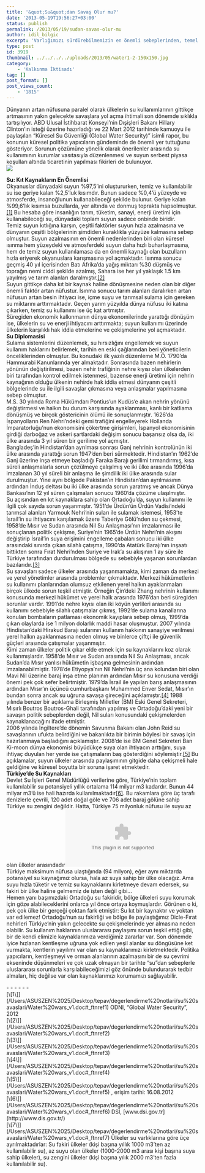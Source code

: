 ```yaml
---
title: '&quot;Su&quot;dan Savaş Olur mu?'
date: '2013-05-19T19:56:27+03:00'
status: publish
permalink: /2013/05/19/sudan-savas-olur-mu
author: idil_bilgic
excerpt: 'Varlığımızı sürdürebilmemizin en önemli sebeplerinden, temel yapı taşımız su. Küresel ısınma, nüfus artışı ve bilinçsizlik gibi sebepler yüzünden her geçen yıl kullanılabilir su miktarı önemli ölçüde azalıyor. Gelecek nesiller için sürdürülebilir bir dünya hedefinden çok uzaktayız. Günün birinde değer teorisindeki elmasın yerini suyun alabileceği bir senaryoda buluşmamak üzere..'
type: post
id: 3919
thumbnail: ../../../../uploads/2013/05/water1-2-150x150.jpg
category:
    - 'Kalkınma İktisadı'
tag: []
post_format: []
post_views_count:
    - '1815'
---
```

Dünyanın artan nüfusuna paralel olarak ülkelerin su kullanımlarının gittikçe artmasının yakın gelecekte savaşlara yol açma ihtimali son dönemde sıklıkla tartışılıyor. ABD Ulusal İstihbarat Konseyi’nin Dışişleri Bakanı Hillary Clinton’ın isteği üzerine hazırladığı ve 22 Mart 2012 tarihinde kamuoyu ile paylaşılan “Küresel Su Güvenliği (Global Water Security)” isimli rapor, bu konunun küresel politika yapıcıların gündeminde de önemli yer tuttuğunu gösteriyor. Sorunun çözümüne yönelik olarak önerilenler arasında su kullanımının kurumlar vasıtasıyla düzenlenmesi ve suyun serbest piyasa koşulları altında ticaretinin yapılması fikirleri de bulunuyor.  
[![](../../../../uploads/2013/05/water-300x300.jpg)](https://iktisadiyat.com/wp-content/uploads/2013/05/water.jpg)  
  
**Su: Kıt Kaynakların En Önemlisi**  
Okyanuslar dünyadaki suyun %97,5’ini oluştururken, temiz ve kullanılabilir su ise geriye kalan %2,5’luk kısımdır. Bunun sadece %0,4’ü yüzeyde ve atmosferde, insanoğlunun kullanabileceği şekilde bulunur. Geriye kalan %99,6’lık kısımsa buzullarda, yer altında ve donmuş toprakta hapsolmuştur.[\[1\]](/Users/ASUSZEN%2025/Desktop/tepav/degerlendirme%20notlari/su%20savaslari/Water%20wars_v1.doc#_ftn1) Bu hesaba göre insanlığın tarım, tüketim, sanayi, enerji üretimi için kullanabileceği su, dünyadaki toplam suyun sadece onbinde biridir.  
Temiz suyun kıtlığına karşın, çeşitli faktörler suyun hızla azalmasına ve dünyanın çeşitli bölgelerinin şimdiden kuraklıkla yüzyüze kalmasına sebep olmuştur. Suyun azalmasının en önemli nedenlerinden biri olan küresel ısınma hem yüzeydeki ve atmosferdeki suyun daha hızlı buharlaşmasına, hem de temiz suyun kullanılamasa da en önemli kaynağı olan buzulların hızla eriyerek okyanuslara karışmasına yol açmaktadır. Isınma sonucu geçmiş 40 yıl içerisinden Batı Afrika’da yağış miktarı %30 düşmüş ve toprağın nemi ciddi şekilde azalmış, Sahara ise her yıl yaklaşık 1.5 km yayılmış ve tarım alanları daralmıştır.[\[2\]](/Users/ASUSZEN%2025/Desktop/tepav/degerlendirme%20notlari/su%20savaslari/Water%20wars_v1.doc#_ftn2)  
Suyun gittikçe daha kıt bir kaynak haline dönüşmesine neden olan bir diğer önemli faktör artan nüfustur. Isınma sonucu tarım alanları daralırken artan nüfusun artan besin ihtiyacı ise, içme suyu ve tarımsal sulama için gereken su miktarını arttırmaktadır. Geçen yarım yüzyılda dünya nüfusu iki katına çıkarken, temiz su kullanımı ise üç kat artmıştır.  
Süregiden ekonomik kalkınmanın dünya ekonomilerinde yarattığı dönüşüm ise, ülkelerin su ve enerji ihtiyacını arttırmakta; suyun kullanımı üzerinde ülkelerin karşılıklı hak iddia etmelerine ve çekişmelerine yol açmaktadır.  
**Su Diplomasisi**  
Sulama sistemlerini düzenlemek, su hırsızlığını engellemek ve suyun kullanım haklarını belirlemek, tarihin en eski çağlarından beri yöneticilerin önceliklerinden olmuştur. Bu konudaki ilk yazılı düzenleme M.Ö. 1790’da Hammurabi Kanunlarında yer almaktadır. Sonrasında bazen nehirlerin yönünün değiştirilmesi, bazen nehir trafiğinin nehre kıyısı olan ülkelerden biri tarafından kontrol edilmek istenmesi, bazense enerji üretimi için nehrin kaynağının olduğu ülkenin nehirde hak iddia etmesi dünyanın çeşitli bölgelerinde su ile ilgili savaşlar çıkmasına veya anlaşmalar yapılmasına sebep olmuştur.  
M.S. 30 yılında Roma Hükümdarı Pontius’un Kudüs’e akan nehrin yönünü değiştirmesi ve halkın bu durum karşısında ayaklanması, kanlı bir katliama dönüşmüş ve birçok göstericinin ölümü ile sonuçlanmıştır. 1626’da İspanyolların Ren Nehri’ndeki gemi trafiğini engelleyerek Hollanda İmparatorluğu’nun ekonomisini çökertme girişimleri, İspanyol ekonomisinin girdiği darboğaz ve askeri şartlardaki değişim sonucu başarısız olsa da, iki ülke arasında 3 yıl süren bir gerilime yol açmıştır.  
Bangladeş’in Hindistan’dan ayrılması sonrası Ganj nehrinin kontrolünün iki ülke arasında yarattığı sorun 1947’den beri sürmektedir. Hindistan’ın 1962’de Ganj üzerine inşa etmeye başladığı Faraka Barajı gerilimi tırmandırmış, kısa süreli anlaşmalarla sorun çözülmeye çalışılmış ve iki ülke arasında 1996’da imzalanan 30 yıl süreli bir anlaşma ile şimdilik iki ülke arasında sular durulmuştur. Yine aynı bölgede Pakistan’ın Hindistan’dan ayrılmasının ardından İnduş deltası bu iki ülke arasında sorun yaratmış ve ancak Dünya Bankası’nın 12 yıl süren çalışmaları sonucu 1960’da çözüme ulaşılmıştır.  
Su açısından en kıt kaynaklara sahip olan Ortadoğu’da, suyun kullanımı ile ilgili çok sayıda sorun yaşanmıştır. 1951’de Ürdün’ün Ürdün Vadisi’ndeki tarımsal alanları Yarmouk Nehri’nin suları ile sulamak istemesi, 1953’te İsrail’in su ihtiyacını karşılamak üzere Taberiye Gölü’nden su çekmesi, 1958’de Mısır ve Sudan arasında Nil Su Anlaşması’nın imzalanması ile sonuçlanan politik çekişme, Suriye’nin 1965’de Ürdün Nehri’nin akışını değiştirip İsrail’in suya erişimini engelleme çabaları sonucu iki ülke arasındaki sınırda çıkan silahlı çatışma, 1990’da Atatürk Barajı’nın inşaatı bittikten sonra Fırat Nehri’nden Suriye ve Irak’a su akışının 1 ay süre ile Türkiye tarafından durdurulması bölgede su sebebiyle yaşanan sorunlardan bazılarıdır.[\[3\]](/Users/ASUSZEN%2025/Desktop/tepav/degerlendirme%20notlari/su%20savaslari/Water%20wars_v1.doc#_ftn3)  
Su savaşları sadece ülkeler arasında yaşanmamakta, kimi zaman da merkezi ve yerel yönetimler arasında problemler çıkmaktadır. Merkezi hükümetlerin su kullanımı planlarından olumsuz etkilenen yerel halkın ayaklanmaları birçok ülkede sorun teşkil etmiştir. Örneğin Çin’deki Zhang nehrinin kullanımı konusunda merkezi hükümet ve yerel halk arasında 1976’dan beri süregiden sorunlar vardır. 1991’de nehre kıyısı olan iki köyün yerlileri arasında su kullanımı sebebiyle silahlı çatışmalar çıkmış, 1992’de sulama kanallarına konulan bombaların patlaması ekonomik kayıplara sebep olmuş, 1999’da çıkan olaylarda ise 1 milyon dolarlık maddi hasar oluşmuştur. 2007 yılında Hindistan’daki Hirakud Barajı sularının kullanım hakkının sanayiye verilmesi yerel halkın ayaklanmasına neden olmuş ve binlerce çiftçi ile güvenlik güçleri arasında çatışmalar yaşanmıştır.  
Kimi zaman ülkeler politik çıkar elde etmek için su kaynaklarını koz olarak kullanmışlardır. 1958’de Mısır ve Sudan arasında Nil Su Anlaşması, ancak Sudan’da Mısır yanlısı hükümetin işbaşına gelmesinin ardından imzalanabilmiştir. 1978’de Etiyopya’nın Nil Nehri’nin üç ana kolundan biri olan Mavi Nil üzerine baraj inşa etme planının ardından Mısır su konusuna verdiği önemi pek çok sefer belirtmiştir. 1979’da İsrail ile yapılan barış anlaşmasının ardından Mısır’ın üçüncü cumhurbaşkanı Muhammed Enver Sedat, Mısır’ın bundan sonra ancak su uğruna savaşa gireceğini açıklamıştır.[\[4\]](/Users/ASUSZEN%2025/Desktop/tepav/degerlendirme%20notlari/su%20savaslari/Water%20wars_v1.doc#_ftn4) 1988 yılında benzer bir açıklama Birleşmiş Milletler (BM) Eski Genel Sekreteri, Mısırlı Boutros Boutros-Ghali tarafından yapılmış ve Ortadoğu’daki yeni bir savaşın politik sebeplerden değil, Nil suları konusundaki çekişmelerden kaynaklanacağını ifade etmiştir.  
2006 yılında İngiltere’de dönemin Savunma Bakanı olan John Reid su savaşlarının ufukta belirdiğini ve bakanlıkta bir birimin böylesi bir savaş için hazırlanmaya başladığını açıklamıştır. 2008’de ise BM Genel Sekreteri Ban Ki-moon dünya ekonomisi büyüdükçe suya olan ihtiyacın arttığını, suya ihtiyaç duyulan her yerde ise çatışmaların baş gösterdiğini söylemiştir.[\[5\]](/Users/ASUSZEN%2025/Desktop/tepav/degerlendirme%20notlari/su%20savaslari/Water%20wars_v1.doc#_ftn5) Bu açıklamalar, suyun ülkeler arasında paylaşımının gitgide daha çekişmeli hale geldiğine ve küresel boyutta bir soruna işaret etmektedir.  
**Türkiye’de Su Kaynakları**  
Devlet Su İşleri Genel Müdürlüğü verilerine göre, Türkiye’nin toplam kullanılabilir su potansiyeli yıllık ortalama 114 milyar m3 kadardır. Bunun 44 milyar m3’ü ise hali hazırda kullanılmaktadır[\[6\]](/Users/ASUSZEN%2025/Desktop/tepav/degerlendirme%20notlari/su%20savaslari/Water%20wars_v1.doc#_ftn6). Bu rakamlara göre üç tarafı denizlerle çevrili, 120 adet doğal göle ve 706 adet baraj gölüne sahip Türkiye su zengini değildir. Hatta, Türkiye 75 milyonluk nüfusu ile suyu az olan ülkeler arasındadır![\[7\]](/Users/ASUSZEN%2025/Desktop/tepav/degerlendirme%20notlari/su%20savaslari/Water%20wars_v1.doc#_ftn7) Türkiye maksimum nüfusa ulaştığında (94 milyon), eğer aynı miktarda potansiyel su kaynağımız olursa, hala az suya sahip bir ülke olacağız. Ama suyu hızla tüketir ve temiz su kaynaklarını kirletmeye devam edersek, su fakiri bir ülke haline gelmemiz de işten değil gibi…  
Hemen yanı başımızdaki Ortadoğu su fakiridir, bölge ülkeleri suyu korumak için göze alabileceklerini onlarca yıl önce ortaya koymuşlardır. Görünen o ki, pek çok ülke bir gerçeği çoktan fark etmiştir: Su kıt bir kaynaktır ve yoktan var edilemez! Ortadoğu’nun su fakirliği ve bölge ile paylaştığımız Dicle-Fırat nehirleri Türkiye’nin yakın gelecekte su çekişmelerinde yer almasına neden olabilir. Su kullanım haklarının uluslararası paylaşımı sorun teşkil ettiği gibi, bir de kendi elimizle kaynaklarımıza verdiğimiz zararlar var. Son dönemde iyice hızlanan kentleşme uğruna yok edilen yeşil alanlar su döngüsüne ket vurmakta, kentlerin yayılımı var olan su kaynaklarımızı kirletmektedir. Politika yapıcıların, kentleşmeyi ve orman alanlarının azalmasını bir de su çevrimi ekseninde düşünmeleri ve çok uzak olmayan bir tarihte “su”dan sebeplerle uluslararası sorunlarla karşılabileceğimizi göz önünde bulundurarak tedbir almaları, hiç değilse var olan kaynaklarımızı korumamızı sağlayabilir.

<div>- - - - - -

<div>[\[1\]](/Users/ASUSZEN%2025/Desktop/tepav/degerlendirme%20notlari/su%20savaslari/Water%20wars_v1.doc#_ftnref1) ODNI, “Global Water Security”, 2012 </div><div>[\[2\]](/Users/ASUSZEN%2025/Desktop/tepav/degerlendirme%20notlari/su%20savaslari/Water%20wars_v1.doc#_ftnref2) <http://phys.org/news131901803.html></div><div>[\[3\]](/Users/ASUSZEN%2025/Desktop/tepav/degerlendirme%20notlari/su%20savaslari/Water%20wars_v1.doc#_ftnref3) <http://www.worldwater.org/conflict/list/></div><div>[\[4\]](/Users/ASUSZEN%2025/Desktop/tepav/degerlendirme%20notlari/su%20savaslari/Water%20wars_v1.doc#_ftnref4) <http://www.economist.com/node/11293778></div><div>[\[5\]](/Users/ASUSZEN%2025/Desktop/tepav/degerlendirme%20notlari/su%20savaslari/Water%20wars_v1.doc#_ftnref5) <http://www.euronews.com/2012/03/08/the-network-goes-in-search-of-water/>, erişim tarihi: 16.08.2012 </div><div>[\[6\]](/Users/ASUSZEN%2025/Desktop/tepav/degerlendirme%20notlari/su%20savaslari/Water%20wars_v1.doc#_ftnref6) DSİ, [www.dsi.gov.tr](http://www.dis.gov.tr/)</div><div>[\[7\]](/Users/ASUSZEN%2025/Desktop/tepav/degerlendirme%20notlari/su%20savaslari/Water%20wars_v1.doc#_ftnref7) Ülkeler su varlıklarına göre üçe ayrılmaktadırlar: Su fakiri ülkeler (kişi başına yıllık 1000 m3’ten az kullanılabilir su), az suyu olan ülkeler (1000-2000 m3 arası kişi başına suya sahip ülkeler), su zengini ülkeler (kişi başına yılık 2000 m3’ten fazla kullanılabilir su). </div></div>